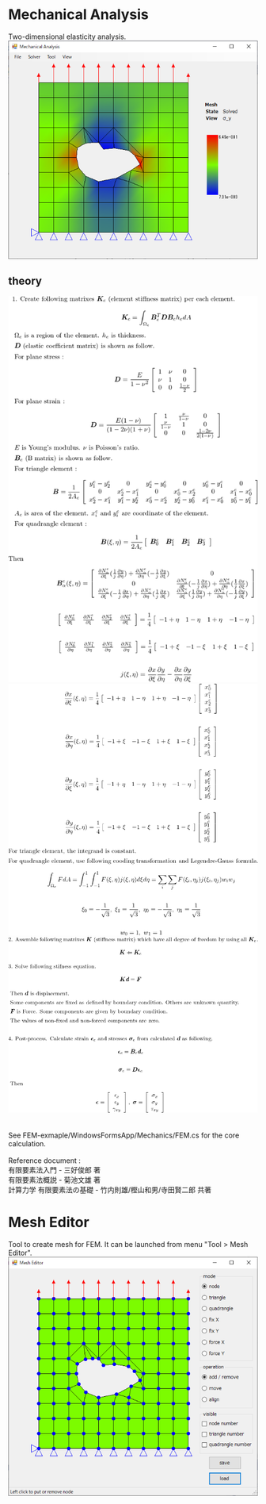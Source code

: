 # Mechanical Analysis
Two-dimensional elasticity analysis.<br>
![](doc/MechanicalAnalysis.png)<br>

## theory 
![](doc/texclip1.png)<br>
![](doc/texclip2.png)<br>
![](doc/texclip3.png)<br>
<br>
<br>
See FEM-exmaple/WindowsFormsApp/Mechanics/FEM.cs for the core calculation.<br>
<br>
Reference document : <br>
    有限要素法入門 - 三好俊郎 著<br>
    有限要素法概説 - 菊池文雄 著<br>
    計算力学 有限要素法の基礎 - 竹内則雄/樫山和男/寺田賢二郎 共著<br>

# Mesh Editor
Tool to create mesh for FEM. It can be launched from menu "Tool > Mesh Editor".<br>
![](doc/Preprocessor.png)<br>
 